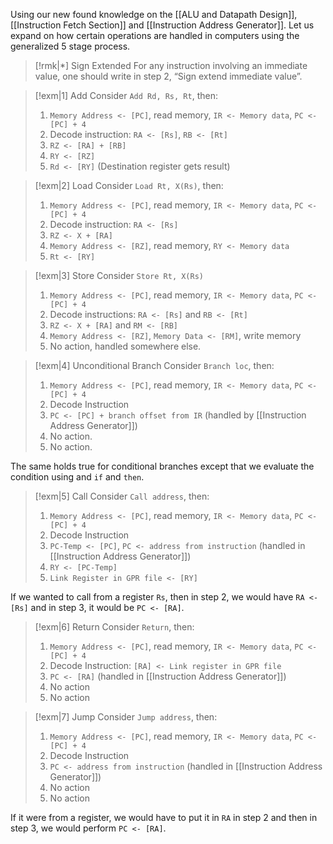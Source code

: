 Using our new found knowledge on the [[ALU and Datapath Design]], [[Instruction Fetch Section]] and [[Instruction Address Generator]]. Let us expand on how certain operations are handled in computers using the generalized $5$ stage process.

>[!rmk|*] Sign Extended
>For any instruction involving an immediate value, one should write in step $2$, “Sign extend immediate value”.

>[!exm|1] Add
>Consider `Add Rd, Rs, Rt`, then:
>1. `Memory Address <- [PC]`, read memory, `IR <- Memory data`, `PC <- [PC] + 4`
>2. Decode instruction: `RA <- [Rs]`, `RB <- [Rt]`
>3. `RZ <- [RA] + [RB]`
>4. `RY <- [RZ]`
>5. `Rd <- [RY]` (Destination register gets result)

>[!exm|2] Load
>Consider `Load Rt, X(Rs)`, then:
>1. `Memory Address <- [PC]`, read memory, `IR <- Memory data`, `PC <- [PC] + 4`
>2. Decode instruction: `RA <- [Rs]`
>3. `RZ <- X + [RA]`
>4. `Memory Address <- [RZ]`, read memory, `RY <- Memory data`
>5. `Rt <- [RY]`

>[!exm|3] Store
>Consider `Store Rt, X(Rs)`
>1. `Memory Address <- [PC]`, read memory, `IR <- Memory data`, `PC <- [PC] + 4`
>2. Decode instructions: `RA <- [Rs]` and `RB <- [Rt]`
>3. `RZ <- X + [RA]` and `RM <- [RB]`
>4. `Memory Address <- [RZ]`, `Memory Data <- [RM]`, write memory
>5. No action, handled somewhere else.

>[!exm|4] Unconditional Branch
>Consider `Branch loc`, then:
>1. `Memory Address <- [PC]`, read memory, `IR <- Memory data`, `PC <- [PC] + 4`
>2. Decode Instruction
>3. `PC <- [PC] + branch offset from IR` (handled by [[Instruction Address Generator]])
>4. No action.
>5. No action.

The same holds true for conditional branches except that we evaluate the condition using and `if` and `then`. 

>[!exm|5] Call
>Consider `Call address`, then:
>1. `Memory Address <- [PC]`, read memory, `IR <- Memory data`, `PC <- [PC] + 4`
>2. Decode Instruction
>3. `PC-Temp <- [PC]`, `PC <- address from instruction` (handled in [[Instruction Address Generator]])
>4. `RY <- [PC-Temp]`
>5. `Link Register in GPR file <- [RY]`
>
>

If we wanted to call from a register `Rs`, then in step $2$, we would have `RA <- [Rs]` and in step $3$, it would be `PC <- [RA]`.

>[!exm|6] Return
>Consider `Return`, then:
>1. `Memory Address <- [PC]`, read memory, `IR <- Memory data`, `PC <- [PC] + 4`
>2. Decode Instruction: `[RA] <- Link register in GPR file`
>3. `PC <- [RA]` (handled in [[Instruction Address Generator]])
>4. No action
>5. No action

>[!exm|7] Jump
>Consider `Jump address`, then:
>1. `Memory Address <- [PC]`, read memory, `IR <- Memory data`, `PC <- [PC] + 4`
>2. Decode Instruction
>3. `PC <- address from instruction` (handled in [[Instruction Address Generator]])
>4. No action
>5. No action

If it were from a register, we would have to put it in `RA` in step $2$ and then in step $3$, we would perform `PC <- [RA]`.



